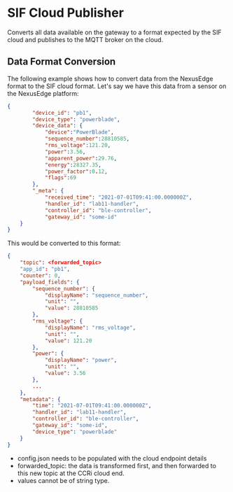 # SIF Cloud Publisher
Converts all data available on the gateway to a format expected by the SIF cloud and publishes to the MQTT broker on the 
cloud.

## Data Format Conversion
The following example shows how to convert data from the NexusEdge format to the SIF cloud format.
Let's say we have this data from a sensor on the NexusEdge platform:

```json
{
        "device_id": "pb1",
        "device_type": "powerblade",
        "device_data": {
            "device":"PowerBlade",
            "sequence_number":28810585,
            "rms_voltage":121.20,
            "power":3.56,
            "apparent_power":29.76,
            "energy":28327.35,
            "power_factor":0.12,
            "flags":69
        },
        "_meta": {
            "received_time": "2021-07-01T09:41:00.000000Z",
            "handler_id": "lab11-handler",
            "controller_id": "ble-controller",
            "gateway_id": "some-id"
    }
}
```

This would be converted to this format:
```json
{
    "topic": <forwarded_topic>
    "app_id": "pb1",
    "counter": 0,
    "payload_fields": {
        "sequence_number": {
            "displayName": "sequence_number",
            "unit": "",
            "value": 28810585
        },
        "rms_voltage": {
            "displayName": "rms_voltage",
            "unit": "",
            "value": 121.20
        },
        "power": {
            "displayName": "power",
            "unit": "",
            "value": 3.56
        },
        ...
    },
    "metadata": {
        "time": "2021-07-01T09:41:00.000000Z",
        "handler_id": "lab11-handler",
        "controller_id": "ble-controller",
        "gateway_id": "some-id",
        "device_type": "powerblade"
    }
}
``` 

- config.json needs to be populated with the cloud endpoint details
- forwarded_topic: the data is transformed first, and then forwarded to this new topic at the CCRi cloud end.
- values cannot be of string type. 